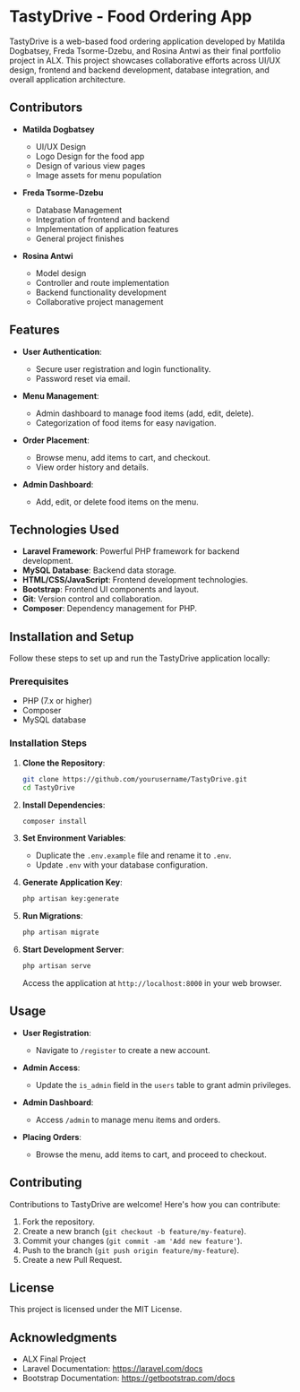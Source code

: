 # TastyDrive - Food Ordering App

TastyDrive is a web-based food ordering application developed by Matilda Dogbatsey, Freda Tsorme-Dzebu, and Rosina Antwi as their final portfolio project in ALX. This project showcases collaborative efforts across UI/UX design, frontend and backend development, database integration, and overall application architecture.

## Contributors

- **Matilda Dogbatsey**
  - UI/UX Design
  - Logo Design for the food app
  - Design of various view pages
  - Image assets for menu population

- **Freda Tsorme-Dzebu**
  - Database Management
  - Integration of frontend and backend
  - Implementation of application features
  - General project finishes

- **Rosina Antwi**
  - Model design
  - Controller and route implementation
  - Backend functionality development
  - Collaborative project management

## Features

- **User Authentication**:
  - Secure user registration and login functionality.
  - Password reset via email.

- **Menu Management**:
  - Admin dashboard to manage food items (add, edit, delete).
  - Categorization of food items for easy navigation.

- **Order Placement**:
  - Browse menu, add items to cart, and checkout.
  - View order history and details.

- **Admin Dashboard**:
  - Add, edit, or delete food items on the menu.

## Technologies Used

- **Laravel Framework**: Powerful PHP framework for backend development.
- **MySQL Database**: Backend data storage.
- **HTML/CSS/JavaScript**: Frontend development technologies.
- **Bootstrap**: Frontend UI components and layout.
- **Git**: Version control and collaboration.
- **Composer**: Dependency management for PHP.

## Installation and Setup

Follow these steps to set up and run the TastyDrive application locally:

### Prerequisites

- PHP (7.x or higher)
- Composer
- MySQL database

### Installation Steps

1. **Clone the Repository**:
   ```bash
   git clone https://github.com/yourusername/TastyDrive.git
   cd TastyDrive
   ```

2. **Install Dependencies**:
   ```bash
   composer install
   ```

3. **Set Environment Variables**:
   - Duplicate the `.env.example` file and rename it to `.env`.
   - Update `.env` with your database configuration.

4. **Generate Application Key**:
   ```bash
   php artisan key:generate
   ```

5. **Run Migrations**:
   ```bash
   php artisan migrate
   ```

6. **Start Development Server**:
   ```bash
   php artisan serve
   ```

   Access the application at `http://localhost:8000` in your web browser.

## Usage

- **User Registration**:
  - Navigate to `/register` to create a new account.
  
- **Admin Access**:
  - Update the `is_admin` field in the `users` table to grant admin privileges.

- **Admin Dashboard**:
  - Access `/admin` to manage menu items and orders.

- **Placing Orders**:
  - Browse the menu, add items to cart, and proceed to checkout.

## Contributing

Contributions to TastyDrive are welcome! Here's how you can contribute:

1. Fork the repository.
2. Create a new branch (`git checkout -b feature/my-feature`).
3. Commit your changes (`git commit -am 'Add new feature'`).
4. Push to the branch (`git push origin feature/my-feature`).
5. Create a new Pull Request.

## License

This project is licensed under the MIT License.

## Acknowledgments

- ALX Final Project
- Laravel Documentation: https://laravel.com/docs
- Bootstrap Documentation: https://getbootstrap.com/docs
